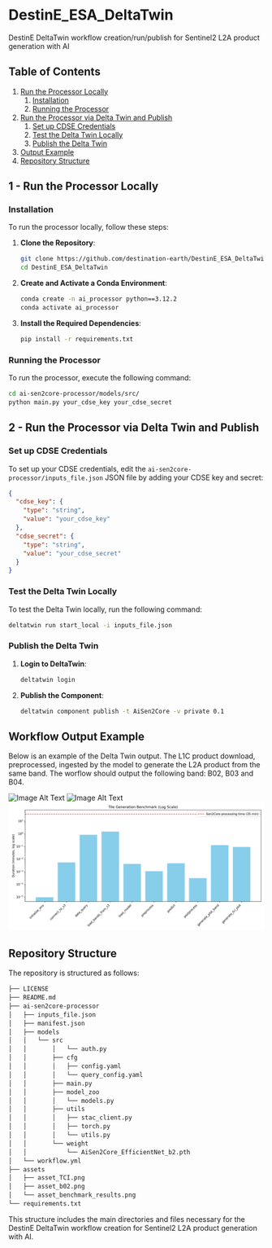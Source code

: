 # DestinE_ESA_DeltaTwin

DestinE DeltaTwin workflow creation/run/publish for Sentinel2 L2A product generation with AI

## Table of Contents

1. [Run the Processor Locally](#1---run-the-processor-locally)
   1. [Installation](#installation)
   2. [Running the Processor](#running-the-processor)
2. [Run the Processor via Delta Twin and Publish](#2---run-the-processor-via-delta-twin-and-publish)
   1. [Set up CDSE Credentials](#set-up-cdse-credentials)
   2. [Test the Delta Twin Locally](#test-the-delta-twin-locally)
   3. [Publish the Delta Twin](#publish-the-delta-twin)
3. [Output Example](#output-example)
4. [Repository Structure](#repository-structure)

## 1 - Run the Processor Locally

### Installation

To run the processor locally, follow these steps:

1. **Clone the Repository**:

   ```bash
   git clone https://github.com/destination-earth/DestinE_ESA_DeltaTwin
   cd DestinE_ESA_DeltaTwin
   ```

2. **Create and Activate a Conda Environment**:

   ```bash
   conda create -n ai_processor python==3.12.2
   conda activate ai_processor
   ```

3. **Install the Required Dependencies**:

   ```bash
   pip install -r requirements.txt
   ```

### Running the Processor

To run the processor, execute the following command:

```bash
cd ai-sen2core-processor/models/src/
python main.py your_cdse_key your_cdse_secret
```

## 2 - Run the Processor via Delta Twin and Publish

### Set up CDSE Credentials

To set up your CDSE credentials, edit the `ai-sen2core-processor/inputs_file.json` JSON file by adding your CDSE key and secret:

```json
{
  "cdse_key": {
    "type": "string",
    "value": "your_cdse_key"
  },
  "cdse_secret": {
    "type": "string",
    "value": "your_cdse_secret"
  }
}
```

### Test the Delta Twin Locally

To test the Delta Twin locally, run the following command:

```bash
deltatwin run start_local -i inputs_file.json
```

### Publish the Delta Twin

1. **Login to DeltaTwin**:

   ```bash
   deltatwin login
   ```

2. **Publish the Component**:

   ```bash
   deltatwin component publish -t AiSen2Core -v private 0.1
   ```

## Workflow Output Example

Below is an example of the Delta Twin output. The L1C product download, preprocessed, ingested by the model to generate the L2A product from the same band. The worflow should output the following band:  B02, B03 and B04.

![Image Alt Text](assets/asset_b02.png)
![Image Alt Text](assets/asset_TCI.png)
![Image Alt Text](assets/asset_benchmark_results.png)

## Repository Structure

The repository is structured as follows:

```bash
├── LICENSE
├── README.md
├── ai-sen2core-processor
│   ├── inputs_file.json
│   ├── manifest.json
│   ├── models
│   │   └── src
│   │       │   └── auth.py
│   │       ├── cfg
│   │       │   ├── config.yaml
│   │       │   └── query_config.yaml
│   │       ├── main.py
│   │       ├── model_zoo
│   │       │   └── models.py
│   │       ├── utils
│   │       │   ├── stac_client.py
│   │       │   ├── torch.py
│   │       │   └── utils.py
│   │       └── weight
│   │           └── AiSen2Core_EfficientNet_b2.pth
│   └── workflow.yml
├── assets
│   ├── asset_TCI.png
│   ├── asset_b02.png
│   └── asset_benchmark_results.png
└── requirements.txt
```

This structure includes the main directories and files necessary for the DestinE DeltaTwin workflow creation for Sentinel2 L2A product generation with AI.